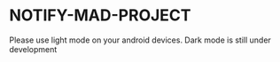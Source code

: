 # NOTIFY-MAD-PROJECT

Please use light mode on your android devices. Dark mode is still under development

